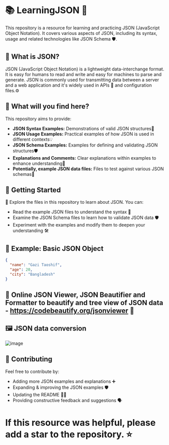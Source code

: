 # 📚 LearningJSON 🚀

This repository is a resource for learning and practicing JSON (JavaScript Object Notation). It covers various aspects of JSON, including its syntax, usage and related technologies like JSON Schema 🛡️.

## 🤔 What is JSON?

JSON (JavaScript Object Notation) is a lightweight data-interchange format. It is easy for humans to read and write and easy for machines to parse and generate. JSON is commonly used for transmitting data between a server and a web application and it's widely used in APIs 📡 and configuration files.⚙️

## 🧐 What will you find here?

This repository aims to provide:

* **JSON Syntax Examples:** Demonstrations of valid JSON structures📝
* **JSON Usage Examples:** Practical examples of how JSON is used in different contexts💡
* **JSON Schema Examples:** Examples for defining and validating JSON structures🛡️
* **Explanations and Comments:** Clear explanations within examples to enhance understanding💬
* **Potentially, example JSON data files:** Files to test against various JSON schemas🧪

## 🏁 Getting Started

🚀 Explore the files in this repository to learn about JSON. You can:

* Read the example JSON files to understand the syntax 📖
* Examine the JSON Schema files to learn how to validate JSON data 🛡️
* Experiment with the examples and modify them to deepen your understanding 🛠️

## 📝 Example: Basic JSON Object

```json
{
  "name": "Gazi Taoshif",
  "age": 20,
  "city": "Bangladesh"
}
```
## 🔗 Online JSON Viewer, JSON Beautifier and Formatter to beautify and tree view of JSON data - https://codebeautify.org/jsonviewer 🔗

## 🖼️ JSON data conversion
![image](https://github.com/user-attachments/assets/986782dc-fdeb-45cb-9fc0-c62be22777e5)

## 🤝 Contributing
Feel free to contribute by:

  - Adding more JSON examples and explanations ➕
  - Expanding & improving the JSON examples 🛡️
  - Updating the README 📝✨
  - Providing constructive feedback and suggestions 🗣️

# If this resource was helpful, please add a star to the repository. ⭐
